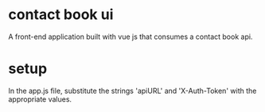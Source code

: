 # contact book ui
A front-end application built with vue js that consumes a contact book api.

# setup
In the app.js file, substitute the strings 'apiURL' and 'X-Auth-Token' with the appropriate values. 
